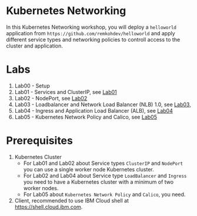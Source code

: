 # Kubernetes Networking

In this Kubernetes Networking workshop, you will deploy a `helloworld` application from `https://github.com/remkohdev/helloworld` and apply different service types and networking policies to controll access to the cluster and application.

# Labs

1. Lab00 - Setup 
1. Lab01 - Services and ClusterIP, see [Lab01](Lab01/README.md)
2. Lab02 - NodePort, see [Lab02](Lab02/README.md)
3. Lab03 - Loadbalancer and Network Load Balancer (NLB) 1.0, see [Lab03](Lab03/README.md),
4. Lab04 - Ingress and Application Load Balancer (ALB), see [Lab04](Lab04/README.md)
5. Lab05 - Kubernetes Network Policy and Calico, see [Lab05](Lab05/README.md)


# Prerequisites

1. Kubernetes Cluster
    - For Lab01 and Lab02 about Service types `ClusterIP` and `NodePort` you can use a single worker node Kubernetes cluster.
    - For Lab02 and Lab04 about Service type `LoadBalancer` and `Ingress` you need to have a Kubernetes cluster with a minimum of two worker nodes.
    - For Lab05 about `Kubernetes Network Policy` and `Calico`, you need.
1. Client, recommended to use IBM Cloud shell at https://shell.cloud.ibm.com.
